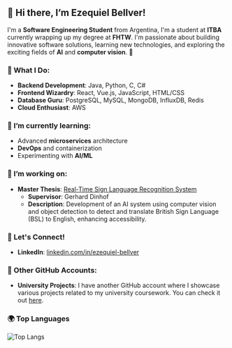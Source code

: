 ## 👋 Hi there, I’m Ezequiel Bellver!

I'm a **Software Engineering Student** from Argentina, I'm a student at **ITBA** currently wrapping up my degree at **FHTW**. I'm passionate about building innovative software solutions, learning new technologies, and exploring the exciting fields of **AI** and **computer vision**. 🚀

### 🔧 What I Do:
- **Backend Development**: Java, Python, C, C#
- **Frontend Wizardry**: React, Vue.js, JavaScript, HTML/CSS
- **Database Guru**: PostgreSQL, MySQL, MongoDB, InfluxDB, Redis
- **Cloud Enthusiast**: AWS

### 🌱 I’m currently learning:
- Advanced **microservices** architecture
- **DevOps** and containerization
- Experimenting with **AI/ML**

### 🔭 I’m working on:
- **Master Thesis**: [Real-Time Sign Language Recognition System](https://github.com/ezebellver/echoflow)
  - **Supervisor**: Gerhard Dinhof
  - **Description**: Development of an AI system using computer vision and object detection to detect and translate British Sign Language (BSL) to English, enhancing accessibility.

### 💬 Let's Connect!
- **LinkedIn**: [linkedin.com/in/ezequiel-bellver](https://linkedin.com/in/ezequiel-bellver)

### 📂 Other GitHub Accounts:
- **University Projects**: I have another GitHub account where I showcase various projects related to my university coursework. You can check it out [here](https://github.com/ebellver).

### 🌍 Top Languages
![Top Langs](https://github-readme-stats.vercel.app/api/top-langs/?username=ezebellver&layout=compact&theme=radical)
